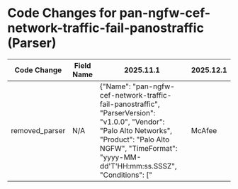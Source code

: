 # Code Changes for pan-ngfw-cef-network-traffic-fail-panostraffic (Parser)

| Code Change | Field Name | 2025.11.1 | 2025.12.1 |
|-------------|------------|-----------|------------|
| removed_parser | N/A | {"Name": "pan-ngfw-cef-network-traffic-fail-panostraffic", "ParserVersion": "v1.0.0", "Vendor": "Palo Alto Networks", "Product": "Palo Alto NGFW", "TimeFormat": "yyyy-MM-dd'T'HH:mm:ss.SSSZ", "Conditions": ["|McAfee|ESM|", "PANOS TRAFFIC"], "Fields": ["({time}\d\d\d\d-\d\d-\d\dT\d\d:\d\d:\d\d).", "PANOS\sTRAFFIC\s({operation}.+?)\|", "proto=({protocol}[^\s].+?)\s", "src=({src_ip}((([0-9a-fA-F.]{0,4}):{1,2}){1,7}([0-9a-fA-F]){0,4})|(((25[0-5]|(2[0-4]|1\d|[0-9]|)\d)\.?\b){4}))(:({src_port}\d+))?\s", "dst=({dest_ip}((([0-9a-fA-F.]{0,4}):{1,2}){1,7}([0-9a-fA-F]){0,4})|(((25[0-5]|(2[0-4]|1\d|[0-9]|)\d)\.?\b){4}))(:({dest_port}\d+))?\s", "spt=({src_port}\d*)\s", "dpt=({dest_port}\d*)\s", "nitroInterface_Dest=({dest_interface}[^\s]*)\s", "nitroInterface=({src_interface}[^\s]*)\s", "suser=({user}[\w\.\-\!\#\^\~]{1,40}\$?)\s", "cat=({object}.+?)\snitro", "((?:1969-[^,]+?)|({time}\d\d\d\d-\d\d-\d\dT\d\d:\d\d:\d\d\.\d+[\+-]\d+:\d+))"]} | N/A |